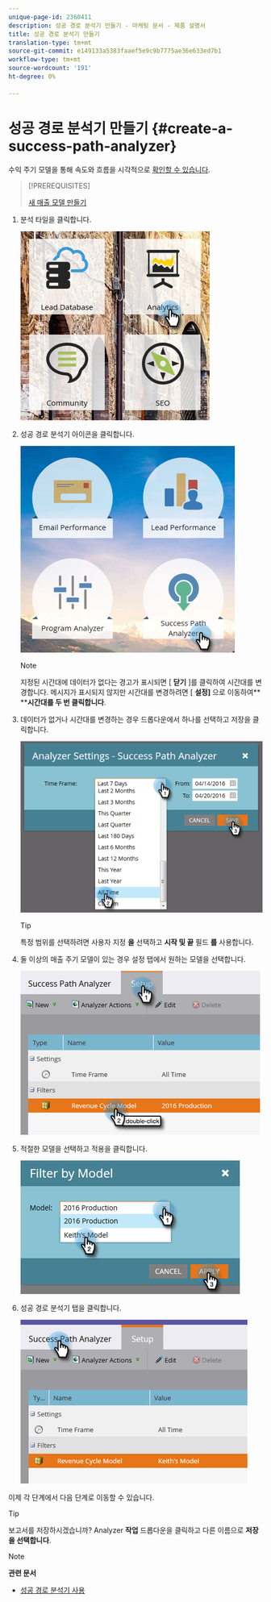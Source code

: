 ```yaml
---
unique-page-id: 2360411
description: 성공 경로 분석기 만들기 - 마케팅 문서 - 제품 설명서
title: 성공 경로 분석기 만들기
translation-type: tm+mt
source-git-commit: e149133a5383faaef5e9c9b7775ae36e633ed7b1
workflow-type: tm+mt
source-wordcount: '191'
ht-degree: 0%

---
```



# 성공 경로 분석기 만들기 {#create-a-success-path-analyzer}

수익 주기 모델을 통해 속도와 흐름을 시각적으로 [확인할 수 있습니다](http://docs.marketo.com/display/docs/revenue+cycle+analytics).

>[!PREREQUISITES]
>
>[새 매출 모델 만들기](create-a-new-revenue-model.md)

1. 분석 타일을 클릭합니다.

   ![](assets/one.png)

1. 성공 경로 분석기 아이콘을 클릭합니다.

   ![](assets/two.png)

   >[!NOTE]
   >
   >지정된 시간대에 데이터가 없다는 경고가 표시되면 [ **닫기** ]를 클릭하여 시간대를 변경합니다. 메시지가 표시되지 않지만 시간대를 변경하려면 [ **설정]** 으로 이동하여** ****시간대를 두 번 클릭합니다**.

1. 데이터가 없거나 시간대를 변경하는 경우 드롭다운에서 하나를 선택하고 저장을 클릭합니다.

   ![](assets/timeframe.png)

   >[!TIP]
   >
   >특정 범위를 선택하려면 사용자 지정 **을** 선택하고 **시작 및 끝** 필드 **를** 사용합니다.

1. 둘 이상의 매출 주기 모델이 있는 경우 설정 탭에서 원하는 모델을 선택합니다.

   ![](assets/four.png)

1. 적절한 모델을 선택하고 적용을 클릭합니다.

   ![](assets/five.png)

1. 성공 경로 분석기 탭을 클릭합니다.

   ![](assets/success-tab.png)

이제 각 단계에서 다음 단계로 이동할 수 있습니다.

>[!TIP]
>
>보고서를 저장하시겠습니까? Analyzer **작업** 드롭다운을 클릭하고 다른 이름으로 **저장을 선택합니다**.

>[!NOTE]
>
>**관련 문서**
>
>* [성공 경로 분석기 사용](using-the-success-path-analyzer.md)

>



